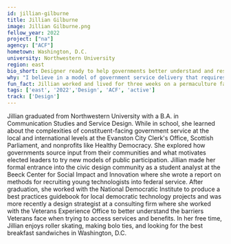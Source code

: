 ```yaml
---
id: jillian-gilburne
title: Jillian Gilburne
image: Jillian Gilburne.png
fellow_year: 2022
project: ["na"]
agency: ["ACF"]
hometown: Washington, D.C.
university: Northwestern University
region: east
bio_short: Designer ready to help governments better understand and respond to the needs of those they are meant to serve 
why: "I believe in a model of government service delivery that requires listening to the needs and challenges of those we serve and making sure our offerings meet them where they are. I wanted to join this community of people who are working to make government services easier to access and apply to."
fun_fact: Jillian worked and lived for three weeks on a permaculture farm just outside of Baltimore where she tended to sheep and chickens, weeded and raked to ensure that baby trees are able grow big and strong, and picked more strawberries than you could possibly imagine.
tags: ['east', '2022','Design', 'ACF', 'active']
track: ['Design']
---
```


Jillian graduated from Northwestern University with a B.A. in Communication Studies and Service Design. While in school, she learned about the complexities of constituent-facing government service at the local and international levels at the Evanston City Clerk's Office, Scottish Parliament, and nonprofits like Healthy Democracy. She explored how governments source input from their communities and what motivates elected leaders to try new models of public participation. Jillian made her formal entrance into the civic design community as a student analyst at the Beeck Center for Social Impact and Innovation where she wrote a report on methods for recruiting young technologists into federal service. After graduation, she worked with the National Democratic Institute to produce a best practices guidebook for local democratic technology projects and was more recently a design strategist at a consulting firm where she worked with the Veterans Experience Office to better understand the barriers Veterans face when trying to access services and benefits. In her free time, Jillian enjoys roller skating, making bolo ties, and looking for the best breakfast sandwiches in Washington, D.C.